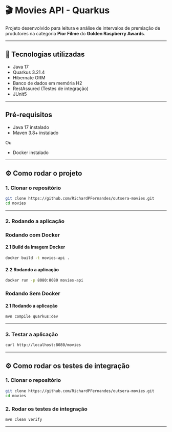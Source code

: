 # 🎬 Movies API - Quarkus

Projeto desenvolvido para leitura e análise de intervalos de premiação de produtores na categoria **Pior Filme** do **Golden Raspberry Awards**.

---

## 🚀 Tecnologias utilizadas

- Java 17
- Quarkus 3.21.4
- Hibernate ORM
- Banco de dados em memória H2
- RestAssured (Testes de integração)
- JUnit5

---
##  Pré-requisitos

- Java 17 instalado
- Maven 3.8+ instalado

Ou

- Docker instalado

---

## ⚙️ Como rodar o projeto

### 1. Clonar o repositório

```bash
git clone https://github.com/RichardPFernandes/outsera-movies.git
cd movies
```
---
### 2. Rodando a aplicação

### Rodando com Docker

#### 2.1 Build da Imagem Docker

```bash
docker build -t movies-api .
```

#### 2.2 Rodando a aplicação

```bash
docker run -p 8080:8080 movies-api
```


### Rodando Sem Docker

#### 2.1 Rodando a aplicação

```bash
mvn compile quarkus:dev
```

---

### 3. Testar a aplicação

```bash
curl http://localhost:8080/movies
```

---
## ⚙️ Como rodar os testes de integração

### 1. Clonar o repositório

```bash
git clone https://github.com/RichardPFernandes/outsera-movies.git
cd movies
``` 

### 2. Rodar os testes de integração

```bash
mvn clean verify
```

---
